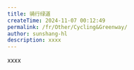 ```yaml
---
title: 骑行绿道
createTime: 2024-11-07 00:12:49
permalink: /fr/Other/Cycling&Greenway/
author: sunshang-hl
description: xxxx
---
```


xxxx